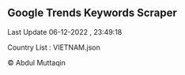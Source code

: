 

## Google Trends Keywords Scraper 
 
Last Update 06-12-2022 , 23:49:18

Country List :
VIETNAM.json



© Abdul Muttaqin 
